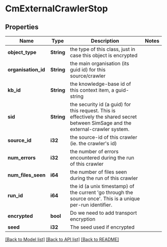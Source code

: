 # CmExternalCrawlerStop

## Properties

Name | Type | Description | Notes
------------ | ------------- | ------------- | -------------
**object_type** | **String** | the type of this class, just in case this object is encrypted | 
**organisation_id** | **String** | the main organisation (its guid id) for this source/crawler | 
**kb_id** | **String** | the knowledge-base id of this context item, a guid-string | 
**sid** | **String** | the security id (a guid) for this request.  This is effectively the shared secret between SimSage and the external-crawler system. | 
**source_id** | **i32** | the source-id of this crawler (ie. the crawler's id) | 
**num_errors** | **i32** | the number of errors encountered during the run of this crawler | 
**num_files_seen** | **i64** | the number of files seen during the run of this crawler | 
**run_id** | **i64** | the id (a unix timestamp) of the current 'go through the source once'.  This is a unique per-run identifier. | 
**encrypted** | **bool** | Do we need to add transport encryption | 
**seed** | **i32** | The seed used if encrypted | 

[[Back to Model list]](../README.md#documentation-for-models) [[Back to API list]](../README.md#documentation-for-api-endpoints) [[Back to README]](../README.md)


